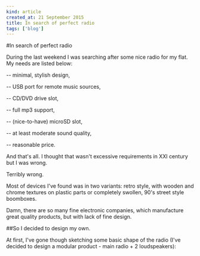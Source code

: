 ```yaml
---
kind: article
created_at: 21 September 2015
title: In search of perfect radio
tags: ['blog']
---
```


#In search of perfect radio

During the last weekend I was searching after some nice radio for my flat. My needs are listed below:

-- minimal, stylish design,

-- USB port for remote music sources,

-- CD/DVD drive slot,

-- full mp3 support,

-- (nice-to-have) microSD slot,

-- at least moderate sound quality,

-- reasonable price.

And that's all. I thought that wasn't excessive requirements in XXI century but I was wrong.

Terribly wrong.

Most of devices I've found was in two variants: retro style, with wooden and chrome textures on plastic parts or completely swollen, 90's street style boomboxes.

Damn, there are so many fine electronic companies, which manufacture great quality products, but with lack of fine design.

##So I decided to design my own.

At first, I've gone though sketching some basic shape of the radio (I've decided to design a modular product - main radio + 2 loudspeakers):
